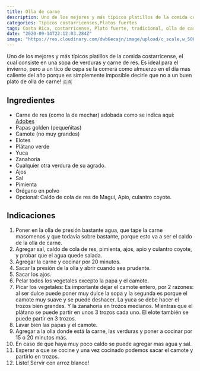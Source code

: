 ```yaml
---
title: Olla de carne
description: Uno de los mejores y más típicos platillos de la comida costarricense, el cual consiste en una sopa de verduras y carne de res.
categories: Típicos costarricenses,Platos fuertes
tags: Costa Rica, costarricense, Plato fuerte, tradicional, olla de carne
date: "2020-09-14T22:12:03.284Z"
image: "https://res.cloudinary.com/dwb6ecajn/image/upload/c_scale,w_500/v1600064759/cocinaQ/Olla%20de%20carne/Olla_de_carne1-main_wfgl6o.jpg"
---
```

Uno de los mejores y más típicos platillos de la comida costarricense, el cual consiste en una sopa de verduras y carne de res. Es ideal para el invierno, pero a un tico de cepa se la comerá como almuerzo en el día mas caliente del año porque es simplemente imposible decirle que no a un buen plato de olla de carne! 🇨🇷

## Ingredientes

- Carne de res (como la de mechar) adobada como se indica aquí: [Adobes](/Adobes/#res)
- Papas golden (pequeñitas)
- Camote (no muy grandes)
- Elotes
- Plátano verde
- Yuca
- Zanahoria
- Cualquier otra verdura de su agrado.
- Ajos
- Sal
- Pimienta
- Orégano en polvo
- Opcional: Caldo de cola de res de Magui, Apio, culantro coyote.

## Indicaciones

1. Poner en la olla de presión bastante agua, que tape la carne masomenos y que todavía sobre bastante, porque esto va a ser el caldo de la olla de carne.
2. Agregar sal, caldo de cola de res, pimienta, ajos, apio y culantro coyote, y probar que el agua quede salada.
3. Agregar la carne y cocinar por 20 minutos.
4. Sacar la presión de la olla y abrir cuando sea prudente.
5. Sacar los ajos.
6. Pelar todos los vegetales excepto la papa y el camote.
7. Picar los vegetales: Es importante dejar el camote entero, por 2 razones: al ser dulce puede poner muy dulce la sopa y la segunda es porque el camote muy suave y se puede deshacer.  La yuca se debe hacer el trozos bien grandes. Y la zanahoria en trozos medianos. Mientras que el plátano se puede partir en unos 3 trozos cada uno. El elote también se puede partir en 3 trozos.
8. Lavar bien las papas y el camote.
9. Agregar a la olla donde está la carne, las verduras y poner a cocinar por 15 o 20 minutos más.
10. En caso de que haya muy poco caldo se puede agregar mas agua y sal.
11. Esperar a que se cocine y una vez cocinado podemos sacar el camote y partirlo en trozos.
12. Listo! Servir con arroz  blanco!
